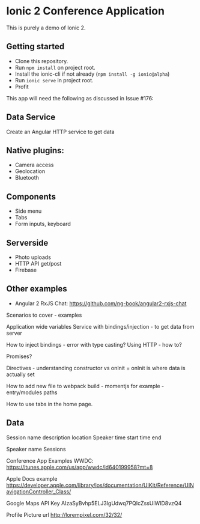 # Ionic 2 Conference Application

This is purely a demo of Ionic 2.

## Getting started

* Clone this repository.
* Run `npm install` on project root.
* Install the ionic-cli if not already (`npm install -g ionic@alpha`)
* Run `ionic serve` in project root.
* Profit

This app will need the following as discussed in Issue #176:

## Data Service

Create an Angular HTTP service to get data 

## Native plugins:

- Camera access
- Geolocation
- Bluetooth

## Components

- Side menu
- Tabs
- Form inputs, keyboard 

## Serverside

- Photo uploads
- HTTP API get/post
- Firebase

## Other examples

- Angular 2 RxJS Chat: https://github.com/ng-book/angular2-rxjs-chat


Scenarios to cover - examples

Application wide variables
Service with bindings/injection - to get data from server

How to inject bindings - error with type casting?
Using HTTP - how to? 

Promises?

Directives - understanding constructor vs onInit = onInit is where data is actually set

How to add new file to webpack build - momentjs for example - entry/modules paths

How to use tabs in the home page.


## Data

Session
  name
  description
  location
  Speaker
  time start
  time end

Speaker
  name
  Sessions

Conference App Examples
WWDC: https://itunes.apple.com/us/app/wwdc/id640199958?mt=8

Apple Docs example
https://developer.apple.com/library/ios/documentation/UIKit/Reference/UINavigationController_Class/

Google Maps API Key
AIzaSyBvhp5ELJ3lgUdwq7PQIcZssUiWID8vzQ4

Profile Picture url
http://lorempixel.com/32/32/
